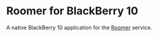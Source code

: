# Roomer for BlackBerry 10
A native BlackBerry 10 application for the [Roomer](http://roomerapp.com/) service.

